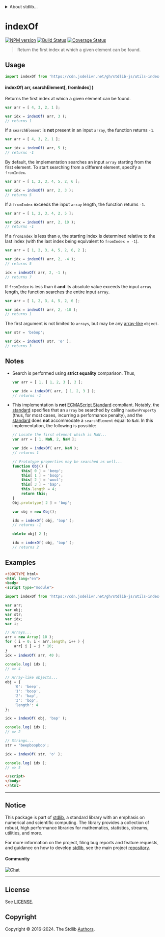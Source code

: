 <!--

@license Apache-2.0

Copyright (c) 2018 The Stdlib Authors.

Licensed under the Apache License, Version 2.0 (the "License");
you may not use this file except in compliance with the License.
You may obtain a copy of the License at

   http://www.apache.org/licenses/LICENSE-2.0

Unless required by applicable law or agreed to in writing, software
distributed under the License is distributed on an "AS IS" BASIS,
WITHOUT WARRANTIES OR CONDITIONS OF ANY KIND, either express or implied.
See the License for the specific language governing permissions and
limitations under the License.

-->


<details>
  <summary>
    About stdlib...
  </summary>
  <p>We believe in a future in which the web is a preferred environment for numerical computation. To help realize this future, we've built stdlib. stdlib is a standard library, with an emphasis on numerical and scientific computation, written in JavaScript (and C) for execution in browsers and in Node.js.</p>
  <p>The library is fully decomposable, being architected in such a way that you can swap out and mix and match APIs and functionality to cater to your exact preferences and use cases.</p>
  <p>When you use stdlib, you can be absolutely certain that you are using the most thorough, rigorous, well-written, studied, documented, tested, measured, and high-quality code out there.</p>
  <p>To join us in bringing numerical computing to the web, get started by checking us out on <a href="https://github.com/stdlib-js/stdlib">GitHub</a>, and please consider <a href="https://opencollective.com/stdlib">financially supporting stdlib</a>. We greatly appreciate your continued support!</p>
</details>

# indexOf

[![NPM version][npm-image]][npm-url] [![Build Status][test-image]][test-url] [![Coverage Status][coverage-image]][coverage-url] <!-- [![dependencies][dependencies-image]][dependencies-url] -->

> Return the first index at which a given element can be found.



<section class="usage">

## Usage

```javascript
import indexOf from 'https://cdn.jsdelivr.net/gh/stdlib-js/utils-index-of@esm/index.mjs';
```

#### indexOf( arr, searchElement\[, fromIndex] )

Returns the first index at which a given element can be found.

```javascript
var arr = [ 4, 3, 2, 1 ];

var idx = indexOf( arr, 3 );
// returns 1
```

If a `searchElement` is **not** present in an input `array`, the function returns `-1`.

```javascript
var arr = [ 4, 3, 2, 1 ];

var idx = indexOf( arr, 5 );
// returns -1
```

By default, the implementation searches an input `array` starting from the first element. To start searching from a different element, specify a `fromIndex`.

```javascript
var arr = [ 1, 2, 3, 4, 5, 2, 6 ];

var idx = indexOf( arr, 2, 3 );
// returns 5
```

If a `fromIndex` exceeds the input `array` length, the function returns `-1`.

```javascript
var arr = [ 1, 2, 3, 4, 2, 5 ];

var idx = indexOf( arr, 2, 10 );
// returns -1
```

If a `fromIndex` is less than `0`, the starting index is determined relative to the last index (with the last index being equivalent to `fromIndex = -1`).

```javascript
var arr = [ 1, 2, 3, 4, 5, 2, 6, 2 ];

var idx = indexOf( arr, 2, -4 );
// returns 5

idx = indexOf( arr, 2, -1 );
// returns 7
```

If `fromIndex` is less than `0` **and** its absolute value exceeds the input `array` length, the function searches the entire input `array`.

```javascript
var arr = [ 1, 2, 3, 4, 5, 2, 6 ];

var idx = indexOf( arr, 2, -10 );
// returns 1
```

The first argument is not limited to `arrays`, but may be any [array-like][@stdlib/assert/is-array-like] `object`.

```javascript
var str = 'bebop';

var idx = indexOf( str, 'o' );
// returns 3
```

</section>

<!-- /.usage -->

<section class="notes">

## Notes

-   Search is performed using **strict equality** comparison. Thus,

    ```javascript
    var arr = [ 1, [ 1, 2, 3 ], 3 ];

    var idx = indexOf( arr, [ 1, 2, 3 ] );
    // returns -1
    ```

-   This implementation is **not** [ECMAScript Standard][ecma-262] compliant. Notably, the [standard][ecma-262] specifies that an `array` be searched by calling `hasOwnProperty` (thus, for most cases, incurring a performance penalty), and the [standard][ecma-262] does **not** accommodate a `searchElement` equal to `NaN`. In this implementation, the following is possible:

    ```javascript
    // Locate the first element which is NaN...
    var arr = [ 1, NaN, 2, NaN ];

    var idx = indexOf( arr, NaN );
    // returns 1

    // Prototype properties may be searched as well...
    function Obj() {
        this[ 0 ] = 'beep';
        this[ 1 ] = 'boop';
        this[ 2 ] = 'woot';
        this[ 3 ] = 'bap';
        this.length = 4;
        return this;
    }
    Obj.prototype[ 2 ] = 'bop';

    var obj = new Obj();

    idx = indexOf( obj, 'bop' );
    // returns -1

    delete obj[ 2 ];

    idx = indexOf( obj, 'bop' );
    // returns 2
    ```

</section>

<!-- /.notes -->

<section class="examples">

## Examples

<!-- eslint no-undef: "error" -->

```html
<!DOCTYPE html>
<html lang="en">
<body>
<script type="module">

import indexOf from 'https://cdn.jsdelivr.net/gh/stdlib-js/utils-index-of@esm/index.mjs';

var arr;
var obj;
var str;
var idx;
var i;

// Arrays...
arr = new Array( 10 );
for ( i = 0; i < arr.length; i++ ) {
    arr[ i ] = i * 10;
}
idx = indexOf( arr, 40 );

console.log( idx );
// => 4

// Array-like objects...
obj = {
    '0': 'beep',
    '1': 'boop',
    '2': 'bap',
    '3': 'bop',
    'length': 4
};

idx = indexOf( obj, 'bap' );

console.log( idx );
// => 2

// Strings...
str = 'beepboopbop';

idx = indexOf( str, 'o' );

console.log( idx );
// => 5

</script>
</body>
</html>
```

</section>

<!-- /.examples -->

<!-- Section for related `stdlib` packages. Do not manually edit this section, as it is automatically populated. -->

<section class="related">

</section>

<!-- /.related -->

<!-- Section for all links. Make sure to keep an empty line after the `section` element and another before the `/section` close. -->


<section class="main-repo" >

* * *

## Notice

This package is part of [stdlib][stdlib], a standard library with an emphasis on numerical and scientific computing. The library provides a collection of robust, high performance libraries for mathematics, statistics, streams, utilities, and more.

For more information on the project, filing bug reports and feature requests, and guidance on how to develop [stdlib][stdlib], see the main project [repository][stdlib].

#### Community

[![Chat][chat-image]][chat-url]

---

## License

See [LICENSE][stdlib-license].


## Copyright

Copyright &copy; 2016-2024. The Stdlib [Authors][stdlib-authors].

</section>

<!-- /.stdlib -->

<!-- Section for all links. Make sure to keep an empty line after the `section` element and another before the `/section` close. -->

<section class="links">

[npm-image]: http://img.shields.io/npm/v/@stdlib/utils-index-of.svg
[npm-url]: https://npmjs.org/package/@stdlib/utils-index-of

[test-image]: https://github.com/stdlib-js/utils-index-of/actions/workflows/test.yml/badge.svg?branch=v0.2.2
[test-url]: https://github.com/stdlib-js/utils-index-of/actions/workflows/test.yml?query=branch:v0.2.2

[coverage-image]: https://img.shields.io/codecov/c/github/stdlib-js/utils-index-of/main.svg
[coverage-url]: https://codecov.io/github/stdlib-js/utils-index-of?branch=main

<!--

[dependencies-image]: https://img.shields.io/david/stdlib-js/utils-index-of.svg
[dependencies-url]: https://david-dm.org/stdlib-js/utils-index-of/main

-->

[chat-image]: https://img.shields.io/gitter/room/stdlib-js/stdlib.svg
[chat-url]: https://app.gitter.im/#/room/#stdlib-js_stdlib:gitter.im

[stdlib]: https://github.com/stdlib-js/stdlib

[stdlib-authors]: https://github.com/stdlib-js/stdlib/graphs/contributors

[umd]: https://github.com/umdjs/umd
[es-module]: https://developer.mozilla.org/en-US/docs/Web/JavaScript/Guide/Modules

[deno-url]: https://github.com/stdlib-js/utils-index-of/tree/deno
[deno-readme]: https://github.com/stdlib-js/utils-index-of/blob/deno/README.md
[umd-url]: https://github.com/stdlib-js/utils-index-of/tree/umd
[umd-readme]: https://github.com/stdlib-js/utils-index-of/blob/umd/README.md
[esm-url]: https://github.com/stdlib-js/utils-index-of/tree/esm
[esm-readme]: https://github.com/stdlib-js/utils-index-of/blob/esm/README.md
[branches-url]: https://github.com/stdlib-js/utils-index-of/blob/main/branches.md

[stdlib-license]: https://raw.githubusercontent.com/stdlib-js/utils-index-of/main/LICENSE

[ecma-262]: http://www.ecma-international.org/ecma-262/6.0/#sec-array.prototype.indexof

[@stdlib/assert/is-array-like]: https://github.com/stdlib-js/assert-is-array-like/tree/esm

</section>

<!-- /.links -->
